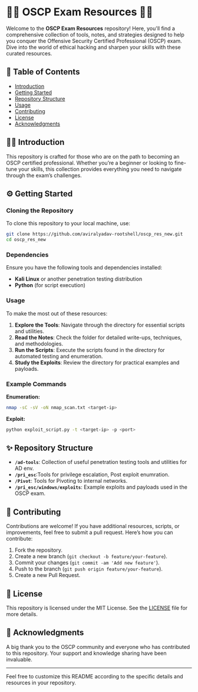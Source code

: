 # 🕵️‍♂️ OSCP Exam Resources 🕵️‍♀️

Welcome to the **OSCP Exam Resources** repository! Here, you'll find a comprehensive collection of tools, notes, and strategies designed to help you conquer the Offensive Security Certified Professional (OSCP) exam. Dive into the world of ethical hacking and sharpen your skills with these curated resources.

## 🚀 Table of Contents

- [Introduction](#introduction)
- [Getting Started](#getting-started)
- [Repository Structure](#repository-structure)
- [Usage](#usage)
- [Contributing](#contributing)
- [License](#license)
- [Acknowledgments](#acknowledgments)

## 🕵️‍♂️ Introduction

This repository is crafted for those who are on the path to becoming an OSCP certified professional. Whether you’re a beginner or looking to fine-tune your skills, this collection provides everything you need to navigate through the exam’s challenges.

## ⚙️ Getting Started

### Cloning the Repository

To clone this repository to your local machine, use:

```bash
git clone https://github.com/aviralyadav-rootshell/oscp_res_new.git
cd oscp_res_new
```

### Dependencies

Ensure you have the following tools and dependencies installed:

- **Kali Linux** or another penetration testing distribution
- **Python** (for script execution)

### Usage

To make the most out of these resources:

1. **Explore the Tools**: Navigate through the  directory for essential scripts and utilities.
2. **Read the Notes**: Check the  folder for detailed write-ups, techniques, and methodologies.
3. **Run the Scripts**: Execute the scripts found in the  directory for automated testing and enumeration.
4. **Study the Exploits**: Review the  directory for practical examples and payloads.

### Example Commands

**Enumeration:**

```bash
nmap -sC -sV -oN nmap_scan.txt <target-ip>
```

**Exploit:**

```bash
python exploit_script.py -t <target-ip> -p <port>
```

## ✨ Repository Structure

- **`/ad-tools`**: Collection of useful penetration testing tools and utilities for AD env.
- **`/pri_esc`**:Tools for privilege escalation, Post exploit enumration.
- **`/Pivot`**: Tools for Pivoting to internal networks.
- **`/pri_esc/windows/exploits`**: Example exploits and payloads used in the OSCP exam.

## 🤝 Contributing

Contributions are welcome! If you have additional resources, scripts, or improvements, feel free to submit a pull request. Here’s how you can contribute:

1. Fork the repository.
2. Create a new branch (`git checkout -b feature/your-feature`).
3. Commit your changes (`git commit -am 'Add new feature'`).
4. Push to the branch (`git push origin feature/your-feature`).
5. Create a new Pull Request.

## 📝 License

This repository is licensed under the MIT License. See the [LICENSE](LICENSE) file for more details.

## 🎉 Acknowledgments

A big thank you to the OSCP community and everyone who has contributed to this repository. Your support and knowledge sharing have been invaluable.

---

Feel free to customize this README according to the specific details and resources in your repository.
